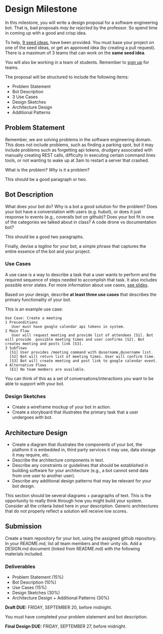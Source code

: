 # Design Milestone

In this milestone, you will write a design proposal for a software engineering bot. That is, bad proposals *may be rejected* by the professor. So spend time in coming up with a good and crisp idea.

To help, [9 seed ideas](IDEAS.md), have been provided. You must base your project on one of the seed ideas, or get an approved idea (by creating a pull request). There is a maximum of 3 teams that can work on the **same seed idea**.

You will also be working in a team of students. Remember to [sign up](https://docs.google.com/spreadsheets/d/1Xe5S04WI6UXBjtovKCBJ9S5o2EfuSydSs6YHw30rwuo/edit#gid=0) for teams.

The proposal will be structured to include the following items:

* Problem Statement
* Bot Description
* 3 Use Cases
* Design Sketches
* Architecture Design
* Additional Patterns


## Problem Statement

Remember, we are solving problems in the software engineering domain. This does not include problems, such as finding a parking spot, but it may include problems such as forgetting api tokens, drudgery associated with manually creating REST calls, difficulty in executing certain command lines tools, or not wanting to wake up at 3am to restart a server that crashed. 

What is the problem? *Why* is it a problem?

This should be a good paragraph or two.

## Bot Description

What does your bot do? Why is a bot a good solution for the problem?
Does your bot have a converstation with users (e.g. hubot), or does it just response to events (e.g., coveralls bot on github)? Does your bot fit in one of the categories we talked about in class? A code drone vs documentation bot?

This should be a good two paragraphs.

Finally, devise a *tagline* for your bot, a simple phrase that captures the entire essence of the bot and your project.

### Use Cases

A use case is a way to describe a task that a user wants to perform and the required sequence of steps needed to accomplish that task. It also includes possible error states. For more information about use cases, [see slides](https://docs.google.com/presentation/d/1Y_SZmR57sDtV1TEF2q9b35bBbGhI7a-E9VwqBEIe1xA/edit#slide=id.g136dba642e_2_227).

Based on your design, describe **at least three use cases** that describes the primary functionality of your bot.

This is an example use case:
```
Use Case: Create a meeting
1 Preconditions
   User must have google calendar api tokens in system.
2 Main Flow
   User will request meeting and provide list of attendees [S1]. Bot will provide  possible meeting times and user confirms [S2]. Bot creates meeting and posts link [S3].
3 Subflows
  [S1] User provides /meeting command with @username,@username list.
  [S2] Bot will return list of meeting times. User will confirm time.
  [S3] Bot will create meeting and post link to google calendar event.
4 Alternative Flows
  [E1] No team members are available.
```

You can think of this as a set of conversations/interactions you want to be able to support with your bot.

### Design Sketches

* Create a wireframe mockup of your bot in action.
* Create a storyboard that illustrates the primary task that a user undergoes with bot.

## Architecture Design

* Create a diagram that illustrates the components of your bot, the platform it is embedded in, third party services it may use, data storage it may require, etc.
* Describe the architecture components in text.
* Describe any constraints or guidelines that should be established in building software for your architecture (e.g., a bot cannot send data from one user to another user).
* Describe any additional design patterns that may be relevant for your bot design.

This section should be several diagrams + paragraphs of text. This is the opportunity to really think through how you might build your system. Consider all the criteria listed here in your description. Generic architectures that do not properly reflect a solution will receive low scores.

## Submission

Create a team repository for your bot, using the assigned github repository.  In your README.md, list all team members and their unity ids. Add a DESIGN.md document (linked from README.md) with the following materials included. 

### Deliverables

* Problem Statement (15%)
* Bot Description (10%)
* Use Cases (15%)
* Design Sketches (30%)
* Architecture Design + Additional Patterns (30%)

**Draft DUE:** FRIDAY, SEPTEMBER 20, before midnight.

You must have completed your problem statement and bot description.

**Final Design DUE:** FRIDAY, SEPTEMBER 27, before midnight.


